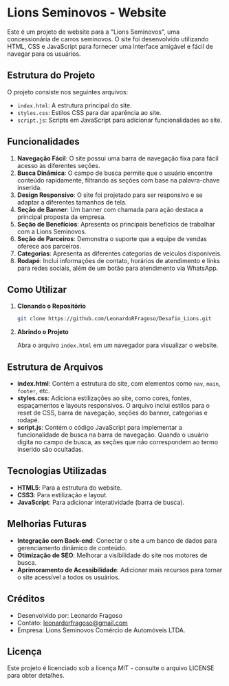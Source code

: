 
# Lions Seminovos - Website

Este é um projeto de website para a "Lions Seminovos", uma concessionária de carros seminovos. O site foi desenvolvido utilizando HTML, CSS e JavaScript para fornecer uma interface amigável e fácil de navegar para os usuários.

## Estrutura do Projeto

O projeto consiste nos seguintes arquivos:

- `index.html`: A estrutura principal do site.
- `styles.css`: Estilos CSS para dar aparência ao site.
- `script.js`: Scripts em JavaScript para adicionar funcionalidades ao site.

## Funcionalidades

1. **Navegação Fácil**: O site possui uma barra de navegação fixa para fácil acesso às diferentes seções.
2. **Busca Dinâmica**: O campo de busca permite que o usuário encontre conteúdo rapidamente, filtrando as seções com base na palavra-chave inserida.
3. **Design Responsivo**: O site foi projetado para ser responsivo e se adaptar a diferentes tamanhos de tela.
4. **Seção de Banner**: Um banner com chamada para ação destaca a principal proposta da empresa.
5. **Seção de Benefícios**: Apresenta os principais benefícios de trabalhar com a Lions Seminovos.
6. **Seção de Parceiros**: Demonstra o suporte que a equipe de vendas oferece aos parceiros.
7. **Categorias**: Apresenta as diferentes categorias de veículos disponíveis.
8. **Rodapé**: Inclui informações de contato, horários de atendimento e links para redes sociais, além de um botão para atendimento via WhatsApp.

## Como Utilizar

1. **Clonando o Repositório**

   ```bash
   git clone https://github.com/LeonardoRFragoso/Desafio_Lions.git
   ```

2. **Abrindo o Projeto**

   Abra o arquivo `index.html` em um navegador para visualizar o website.

## Estrutura de Arquivos

- **index.html**: Contém a estrutura do site, com elementos como `nav`, `main`, `footer`, etc.
- **styles.css**: Adiciona estilizações ao site, como cores, fontes, espaçamentos e layouts responsivos. O arquivo inclui estilos para o reset de CSS, barra de navegação, seções do banner, categorias e rodapé.
- **script.js**: Contém o código JavaScript para implementar a funcionalidade de busca na barra de navegação. Quando o usuário digita no campo de busca, as seções que não correspondem ao termo inserido são ocultadas.

## Tecnologias Utilizadas

- **HTML5**: Para a estrutura do website.
- **CSS3**: Para estilização e layout.
- **JavaScript**: Para adicionar interatividade (barra de busca).

## Melhorias Futuras

- **Integração com Back-end**: Conectar o site a um banco de dados para gerenciamento dinâmico de conteúdo.
- **Otimização de SEO**: Melhorar a visibilidade do site nos motores de busca.
- **Aprimoramento de Acessibilidade**: Adicionar mais recursos para tornar o site acessível a todos os usuários.

## Créditos

- Desenvolvido por: Leonardo Fragoso
- Contato: leonardorfragoso@gmail.com
- Empresa: Lions Seminovos Comércio de Automóveis LTDA.

## Licença

Este projeto é licenciado sob a licença MIT - consulte o arquivo LICENSE para obter detalhes.